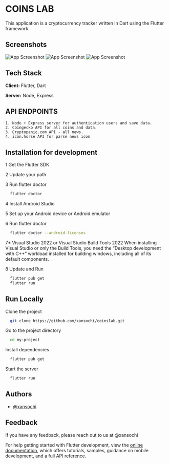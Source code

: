 
# COINS LAB

This application is a cryptocurrency tracker written in Dart using the Flutter framework. 


## Screenshots

![App Screenshot](https://bnlab.ru/img/coinsmock.png)
![App Screenshot](https://bnlab.ru/img/coinsmock2.png)
![App Screenshot](https://bnlab.ru/img/coinsmock3.png)


## Tech Stack

**Client:** Flutter, Dart

**Server:** Node, Express


## API ENDPOINTS

    1. Node + Express server for authentication users and save data.
    2. Coingecko API for all coins and data.
    3. Cryptopanic.com API - all news.
    4. icon.horse API for parse news icon 


## Installation for development


1 Get the Flutter SDK

2 Update your path

3 Run flutter doctor
```bash
  flutter doctor
```

4 Install Android Studio

5 Set up your Android device or Android emulator

6 Run flutter doctor 
```bash
  flutter doctor --android-licenses
```

7* Visual Studio 2022 or Visual Studio Build Tools 2022 When installing Visual Studio or only the Build Tools,
you need the “Desktop development with C++” workload installed for building windows, including all of its default components.

8 Update and Run
```bash
  flutter pub get
  flutter run
```

    
## Run Locally

Clone the project

```bash
  git clone https://github.com/xansochi/coinslab.git
```

Go to the project directory

```bash
  cd my-project
```

Install dependencies

```bash
  flutter pub get
```

Start the server

```bash
  flutter run
```


## Authors

- [@xansochi](https://www.github.com/xansochi)


## Feedback

If you have any feedback, please reach out to us at @xansochi





For help getting started with Flutter development, view the
[online documentation](https://docs.flutter.dev/), which offers tutorials,
samples, guidance on mobile development, and a full API reference.
